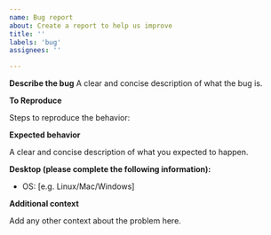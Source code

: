 ```yaml
---
name: Bug report
about: Create a report to help us improve
title: ''
labels: 'bug'
assignees: ''

---
```


**Describe the bug**
A clear and concise description of what the bug is.

**To Reproduce**

Steps to reproduce the behavior:

**Expected behavior**

A clear and concise description of what you expected to happen.

**Desktop (please complete the following information):**

 - OS: [e.g. Linux/Mac/Windows]

**Additional context**

Add any other context about the problem here.
